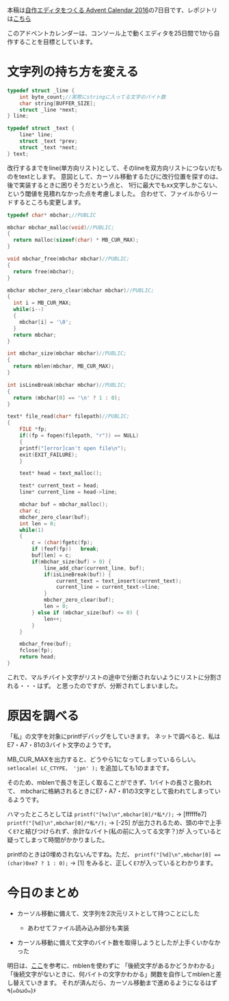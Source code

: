 本稿は[自作エディタをつくる Advent Calendar 2016](http://qiita.com/advent-calendar/2016/make_editor)の7日目です、レポジトリは[こちら](https://github.com/tinyco/tiny_code_editor)

このアドベントカレンダーは、コンソール上で動くエディタを25日間で1から自作することを目標としています。

# 文字列の持ち方を変える

```string_type.c
typedef struct _line {
	int byte_count;//実際にstringに入ってる文字のバイト数
	char string[BUFFER_SIZE];
	struct _line *next;
} line;

typedef struct _text {
	line* line;
	struct _text *prev;
	struct _text *next;
} text;
```

改行するまでをline(単方向リスト)として、そのlineを双方向リストにつないだものをtextとします。
意図として、カーソル移動するたびに改行位置を探すのは、後で実装するときに困りそうだという点と、
1行に最大でもxx文字しかこない、という閾値を見積れなかった点を考慮しました。
合わせて、ファイルからリードするところも変更します。

```mbchar.c
typedef char* mbchar;//PUBLIC

mbchar mbchar_malloc(void)//PUBLIC;
{
  return malloc(sizeof(char) * MB_CUR_MAX);
}

void mbchar_free(mbchar mbchar)//PUBLIC;
{
  return free(mbchar);
}

mbchar mbcher_zero_clear(mbchar mbchar)//PUBLIC;
{
  int i = MB_CUR_MAX;
  while(i--)
  {
    mbchar[i] = '\0';
  }
  return mbchar;
}

int mbchar_size(mbchar mbchar)//PUBLIC;
{
  return mblen(mbchar, MB_CUR_MAX);
}

int isLineBreak(mbchar mbchar)//PUBLIC;
{
  return (mbchar[0] == '\n' ? 1 : 0);
}
```

```file_read.c
text* file_read(char* filepath)//PUBLIC;
{
	FILE *fp;
	if((fp = fopen(filepath, "r")) == NULL)
	{
    printf("[error]can't open file\n");
    exit(EXIT_FAILURE);
	}

	text* head = text_malloc();

	text* current_text = head;
	line* current_line = head->line;

	mbchar buf = mbchar_malloc();
	char c;
	mbcher_zero_clear(buf);
	int len = 0;
	while(1)
	{
		c = (char)fgetc(fp);
		if (feof(fp))	break;
		buf[len] = c;
		if(mbchar_size(buf) > 0) {
			line_add_char(current_line, buf);
			if(isLineBreak(buf)) {
				current_text = text_insert(current_text);
				current_line = current_text->line;
			}
			mbcher_zero_clear(buf);
			len = 0;
		} else if (mbchar_size(buf) <= 0) {
			len++;
		}
	}

	mbchar_free(buf);
	fclose(fp);
	return head;
}
```

これで、マルチバイト文字がリストの途中で分断されないようにリストに分割される・・・はず。
と思ったのですが、分断されてしまいました。

# 原因を調べる

「私」の文字を対象にprintfデバッグをしていきます。
ネットで調べると、私はE7・A7・81の3バイト文字のようです。

MB_CUR_MAXを出力すると、どうやら1になってしまっているらしい。
`setlocale( LC_CTYPE， 'jpn' );`
を追加しても1のままです。

そのため、mblenで長さを正しく取ることができず、1バイトの長さと扱われて、
mbcharに格納されるときにE7・A7・81の3文字として扱われてしまっているようです。

ハマったところとしては
`printf("[%x]\n",mbchar[0]/*私*/);` -> [ffffffe7]
`printf("[%d]\n",mbchar[0]/*私*/);` -> [-25]
が出力されるため、頭の中で上手く`E7`と結びつけられず、余計なバイト(私の前に入ってる文字？)が
入っていると疑ってしまって時間がかかりました。

printfのときは0埋めされないんですね。ただ、
`printf("[%d]\n",mbchar[0] == (char)0xe7 ? 1 : 0);` -> [1] をみると、正しく`E7`が入っているとわかります。

# 今日のまとめ

- カーソル移動に備えて、文字列を2次元リストとして持つことにした
  - あわせてファイル読み込み部分も実装

- カーソル移動に備えて文字のバイト数を取得しようとしたが上手くいかなかった

明日は、[ここ](http://qiita.com/masakielastic/items/abf8e54344034f9b089c)を参考に、mblenを使わずに
「後続文字があるかどうかわかる」「後続文字がないときに、何バイトの文字かわかる」関数を自作してmblenと差し替えていきます。
それが済んだら、カーソル移動まで進めるようになるはず٩(๑òωó๑)۶


